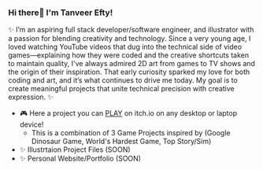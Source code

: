 ### Hi there👋 I'm Tanveer Efty!

✨ I’m an aspiring full stack developer/software engineer, and illustrator with a passion for blending creativity and technology. Since a very young age, I loved watching YouTube videos that dug into the technical side of video games—explaining how they were coded and the creative shortcuts taken to maintain quality, I've always admired 2D art from games to TV shows and the origin of their inspiration. That early curiosity sparked my love for both coding and art, and it’s what continues to drive me today. My goal is to create meaningful projects that unite technical precision with creative expression. ✨

- 🎮 Here a project you can [PLAY](https://masta-works.itch.io/just-another-day) on itch.io on any desktop or laptop device!
  - This is a combination of 3 Game Projects inspired by (Google Dinosaur Game, World's Hardest Game, Top Story/Sim)
- ✨ Illustrtaion Project Files (SOON)
- ✨ Personal Website/Portfolio (SOON)
<!--
**MastaWorks/MastaWorks** is a ✨ _special_ ✨ repository because its `README.md` (this file) appears on your GitHub profile.

Here are some ideas to get you started:


-->
